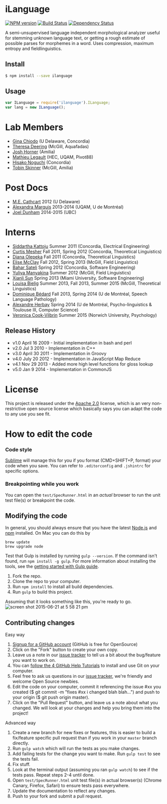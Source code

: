 iLanguage
============

[![NPM version][npm-image]][npm-url] [![Build Status][travis-image]][travis-url] [![Dependency Status][daviddm-url]][daviddm-image]

A semi-unsupervised language independent morphological analyzer useful for stemming unknown language text, or getting a rough estimate of possible parses for morphemes in a word. Uses compression, maximum entropy and fieldlinguistics.



## Install

```bash
$ npm install --save ilanguage
```


## Usage

```javascript
var ILanguage = require('ilanguage').ILanguage;
var lang = new ILanguage(); 
```


# Lab Members

* [Gina Chiodo](http://gina.ilanguage.ca/) (U Delaware, Concordia)
* [Theresa Deering](http://trisapeace.angelfire.com/) (McGill, Aquafadas)
* [Josh Horner](http://jdhorner.com/) (Amilia)
* [Mathieu Legault](https://plus.google.com/116488045482047329710/about) (HEC, UQAM, Pivot88)
* [Hisako Noguchi](http://linguistics.concordia.ca/gazette.html) (Concordia)
* [Tobin Skinner](http://tobinskinner.com) (McGill, Amilia)

# Post Docs

* [M.E. Cathcart](http://udel.edu/~mdotedot/) 2012 (U Delaware)
* [Alexandra Marquis](http://www.uqam.ca/entrevues/entrevue.php?id=968?hebdo) 2013-2014 (UQAM, U de Montréal)
* [Joel Dunham](http://www.jrwdunham.com) 2014-2015 (UBC)

# Interns

* [Siddartha Kattoju](https://plus.google.com/109959990932959598572/posts) Summer 2011 (Concordia, Electrical Engineering)
* [Curtis Mesher](http://dragonsandgulls.wordpress.com/) Fall 2011, Spring 2012 (Concordia, Theoretical Linguistics)
* [Diana Olepeka](http://dragonsandgulls.wordpress.com/) Fall 2011 (Concordia, Theoretical Linguistics)
* [Elise McClay](http://migmaq.org/wp-content/uploads/2013/02/mcclayundergradthesis.pdf) Fall 2012, Spring 2013 (McGill, Field Linguistics)
* [Bahar Sateli](https://twitter.com/BaharSateli) Spring 2012 (Concordia, Software Engineering)
* [Yuliya Manyakina](http://ymanyakina.github.io) Summer 2012 (McGill, Field Linguistics)
* [Xianli Sun](http://myaamiacenter.org/) Spring 2013 (Miami University, Software Engineering)
* [Louisa Bielig](https://github.com/louisa-bielig) Summer 2013, Fall 2013, Summer 2015 (McGill, Theoretical Linguistics)
* [Dominique Bédard](http://www.eoa.umontreal.ca/) Fall 2013, Spring 2014 (U de Montréal, Speech Language Pathology)
* [Alexandre Herbay](https://twitter.com/Hafsloo) Spring 2014 (U de Montréal, Psycho-linguistics & Toulouse III, Computer Science)
* [Veronica Cook-Vilbrin](http://github.com/vronvali) Summer 2015 (Norwich University, Psychology)


## Release History

* v1.0 April 16 2009 - Initial implementation in bash and perl
* v2.0 Jul 3 2010 - Implementation in C++
* v3.0 April 30 2011 - Implementation in Groovy 
* v4.0 July 20 2012 - Implementation in JavaScript Map Reduce
* v4.1 Nov 29 2013 - Added more high level functions for gloss lookup
* v5.0 Jan 9 2014 - Implementation in CommonJS


# License 

This project is released under the [Apache 2.0](http://www.apache.org/licenses/LICENSE-2.0.html) license, which is an very non-restrictive open source license which basically says you can adapt the code to any use you see fit. 

# How to edit the code

### Code style
[Sublime](http://www.sublimetext.com/3) will manage this for you if you format (CMD+SHIFT+P, format) your code when you save. You can refer to `.editorconfig` and `.jshintrc` for specific options.

### Breakpointing while you work
You can open the `test/SpecRunner.html` in an _actual_ browser to run the unit test file(s) or breakpoint the code.

## Modifying the code
In general, you should always ensure that you have the latest [Node.js](http://nodejs.org/) and [npm](http://npmjs.org/) installed. On Mac you can do this by 
```
brew update
brew upgrade node
```

Test that Gulp is installed by running `gulp --version`. If the command isn't found, run `npm install -g gulp`.  For more information about installing the tools, see the [getting started with Gulp guide](http://gulpjs.com).

1. Fork the repo.
1. Clone the repo to your computer.
1. Run `npm install` to install all build dependencies.
1. Run `gulp` to build this project.

Assuming that it looks something like this, you're ready to go.
![screen shot 2015-06-21 at 5 58 21 pm](https://cloud.githubusercontent.com/assets/196199/8273513/343dc03a-183f-11e5-8b2c-89586f6d48a3.png)


## Contributing changes

Easy way

1. [Signup for a GitHub account](https://github.com/signup/free) (GitHub is free for OpenSource)
1. Click on the "Fork" button to create your own copy.
1. Leave us a note in our [issue tracker](https://github.com/iLanguage/iLanguage/issues) to tell us a bit about the bug/feature you want to work on.
1. You can [follow the 4 GitHub Help Tutorials](http://help.github.com/) to install and use Git on your computer.
1. Feel free to ask us questions in our [issue tracker](https://github.com/iLanguage/iLanguage/issues), we're friendly and welcome Open Source newbies.
1. Edit the code on your computer, commit it referencing the issue #xx you created ($ git commit -m "fixes #xx i changed blah blah...") and push to your origin ($ git push origin master).
1. Click on the "Pull Request" button, and leave us a note about what you changed. We will look at your changes and help you bring them into the project!

Advanced way

1. Create a new branch for new fixes or features, this is easier to build a fix/feature specific pull request than if you work in your `master` branch directly.
1. Run `gulp watch` which will run the tests as you make changes.
1. Add failing tests for the change you want to make. Run `gulp test` to see the tests fail.
1. Fix stuff.
1. Look at the terminal output (assuming you ran `gulp watch`) to see if the tests pass. Repeat steps 2-4 until done.
1. Open `test/SpecRunner.html` unit test file(s) in actual browser(s) (Chrome Canary, Firefox, Safari) to ensure tests pass everywhere.
1. Update the documentation to reflect any changes.
1. Push to your fork and submit a pull request.


[npm-url]: https://npmjs.org/package/ilanguage
[npm-image]: https://badge.fury.io/js/ilanguage.svg
[travis-url]: https://travis-ci.org/iLanguage/iLanguage
[travis-image]: https://travis-ci.org/iLanguage/iLanguage.svg?branch=master
[daviddm-url]: https://david-dm.org/iLanguage/iLanguage.svg?theme=shields.io
[daviddm-image]: https://david-dm.org/iLanguage/iLanguage
